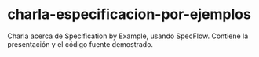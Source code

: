 # charla-especificacion-por-ejemplos
Charla acerca de Specification by Example, usando SpecFlow. Contiene la presentación y el código fuente demostrado.
